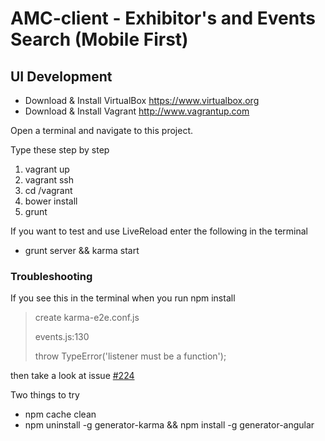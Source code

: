 AMC-client - Exhibitor's and Events Search (Mobile First)
==========

UI Development
---

* Download & Install VirtualBox https://www.virtualbox.org
* Download & Install Vagrant http://www.vagrantup.com

Open a terminal and navigate to this project.

Type these step by step

1. vagrant up
2. vagrant ssh
3. cd /vagrant
4. bower install
5. grunt

If you want to test and use LiveReload enter the following in the terminal

- grunt server && karma start

### Troubleshooting

If you see this in the terminal when you run npm install

> create karma-e2e.conf.js
>
> events.js:130
>
> throw TypeError('listener must be a function');

then take a look at issue [#224](https://github.com/yeoman/generator-angular/issues/224)

Two things to try

- npm cache clean
- npm uninstall -g generator-karma && npm install -g generator-angular



